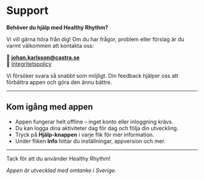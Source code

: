 # Support

**Behöver du hjälp med Healthy Rhythm?**

Vi vill gärna höra från dig! Om du har frågor, problem eller förslag är du varmt välkommen att kontakta oss:

📧 **[johan.karlsson@castra.se](mailto:johan.karlsson@castra.se)**  
🔐 [Integritetspolicy](../index-sv.md)

Vi försöker svara så snabbt som möjligt. Din feedback hjälper oss att förbättra appen och göra den ännu bättre.

---

## Kom igång med appen

- Appen fungerar helt offline – inget konto eller inloggning krävs.  
- Du kan logga dina aktiviteter dag för dag och följa din utveckling.  
- Tryck på **Hjälp-knappen** i varje flik för mer information.  
- Under fliken **Info** hittar du inställningar, appversion och mer.

---

Tack för att du använder Healthy Rhythm!

_Appen är utvecklad med omtanke i Sverige._
